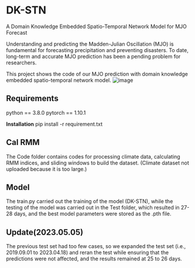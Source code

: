 # DK-STN
A Domain Knowledge Embedded Spatio-Temporal Network Model for MJO Forecast

Understanding and predicting the Madden-Julian Oscillation (MJO) is fundamental for forecasting precipitation and preventing disasters. To date, long-term and accurate MJO prediction has been a pending problem for researchers.

This project shows the code of our MJO prediction with domain knowledge embedded spatio-temporal network model.
![image](https://github.com/xzwbsz/DK-STN/assets/44642002/7a1e8b89-fa79-4126-a6a2-96cbd5c25efd)


## Requirements

python == 3.8.0
pytorch == 1.10.1

**Installation**
pip install -r requirement.txt

## Cal RMM

The Code folder contains codes for processing climate data, calculating RMM indices, and sliding windows to build the dataset. (Climate dataset not uploaded because it is too large.)

## Model

The train.py carried out the training of the model (DK-STN), while the testing of the model was carried out in the Test folder, which resulted in 27-28 days, and the best model parameters were stored as the .pth file.

## Update(2023.05.05)

The previous test set had too few cases, so we expanded the test set (i.e., 2019.09.01 to 2023.04.18) and reran the test while ensuring that the predictions were not affected, and the results remained at 25 to 26 days.
